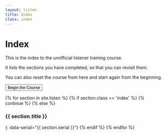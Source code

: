 ```yaml
---
layout: listen
title: Index
class: index
---
```

# Index

This is the index to the unofficial listener training course.

It lists the sections you have completed, so that you can revisit them.

You can also reset the course from here and start again from the beginning.

<button onclick="nextpage()">Begin the Course</button>

{% for section in site.listen %}
  {% if section.class == 'index' %}
    {% continue %}
  {% else %}
### {{ section.title }}
{: data-serial="{{ section.serial }}"}
  {% endif %}
{% endfor %}

